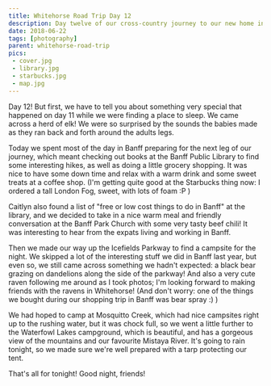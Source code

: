 ```yaml
---
title: Whitehorse Road Trip Day 12
description: Day twelve of our cross-country journey to our new home in Whitehorse
date: 2018-06-22
tags: [photography]
parent: whitehorse-road-trip
pics:
 - cover.jpg
 - library.jpg
 - starbucks.jpg
 - map.jpg
---
```

Day 12! But first, we have to tell you about something very special that happened on day 11 while we were finding a place to sleep. We came across a herd of elk! We were so surprised by the sounds the babies made as they ran back and forth around the adults legs.

Today we spent most of the day in Banff preparing for the next leg of our journey, which meant checking out books at the Banff Public Library to find some interesting hikes, as well as doing a little grocery shopping. It was nice to have some down time and relax with a warm drink and some sweet treats at a coffee shop. (I'm getting quite good at the Starbucks thing now: I ordered a tall London Fog, sweet, with lots of foam :P )

Caitlyn also found a list of "free or low cost things to do in Banff" at the library, and we decided to take in a nice warm meal and friendly conversation at the Banff Park Church with some very tasty beef chili! It was interesting to hear from the expats living and working in Banff.

Then we made our way up the Icefields Parkway to find a campsite for the night. We skipped a lot of the interesting stuff we did in Banff last year, but even so, we still came across something we hadn't expected: a black bear grazing on dandelions along the side of the parkway! And also a very cute raven following me around as I took photos; I'm looking forward to making friends with the ravens in Whitehorse! (And don't worry: one of the things we bought during our shopping trip in Banff was bear spray :) )

We had hoped to camp at Mosquitto Creek, which had nice campsites right up to the rushing water, but it was chock full, so we went a little further to the Waterfowl Lakes campground, which is beautiful, and has a gorgeous view of the mountains and our favourite Mistaya River. It's going to rain tonight, so we made sure we're well prepared with a tarp protecting our tent.

That's all for tonight! Good night, friends!